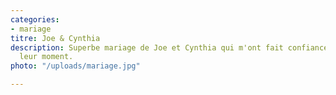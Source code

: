 ```yaml
---
categories:
- mariage
titre: Joe & Cynthia
description: Superbe mariage de Joe et Cynthia qui m'ont fait confiance pour immortaliser
  leur moment.
photo: "/uploads/mariage.jpg"

---
```

